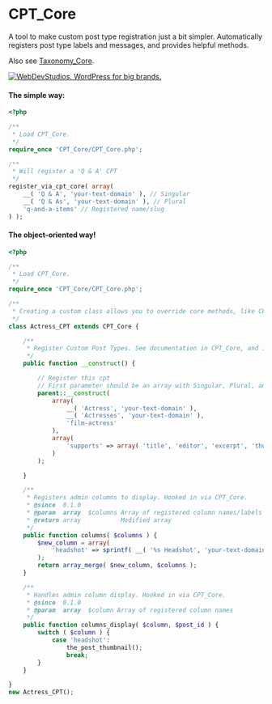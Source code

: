CPT_Core
=========

A tool to make custom post type registration just a bit simpler. Automatically registers post type labels and messages, and provides helpful methods.

Also see [Taxonomy_Core](https://github.com/jtsternberg/Taxonomy_Core).

<a href="https://webdevstudios.com/contact/"><img src="https://webdevstudios.com/wp-content/uploads/2018/04/wds-github-banner.png" alt="WebDevStudios. WordPress for big brands."></a>

#### The simple way:
```php
<?php

/**
 * Load CPT_Core.
 */
require_once 'CPT_Core/CPT_Core.php';

/**
 * Will register a 'Q & A' CPT
 */
register_via_cpt_core( array(
	__( 'Q & A', 'your-text-domain' ), // Singular
	__( 'Q & As', 'your-text-domain' ), // Plural
	'q-and-a-items' // Registered name/slug
) );
```

#### The object-oriented way!
```php
<?php

/**
 * Load CPT_Core.
 */
require_once 'CPT_Core/CPT_Core.php';

/**
 * Creating a custom class allows you to override core methods, like CPT_Core::columns, and CPT_Core::columns_display
 */
class Actress_CPT extends CPT_Core {

	/**
	 * Register Custom Post Types. See documentation in CPT_Core, and in wp-includes/post.php
	 */
	public function __construct() {

		// Register this cpt
		// First parameter should be an array with Singular, Plural, and Registered name
		parent::__construct(
			array( 
				__( 'Actress', 'your-text-domain' ),
				__( 'Actresses', 'your-text-domain' ),
				'film-actress'
			),
			array( 
				'supports' => array( 'title', 'editor', 'excerpt', 'thumbnail' ), 
			)
		);

	}

	/**
	 * Registers admin columns to display. Hooked in via CPT_Core.
	 * @since  0.1.0
	 * @param  array  $columns Array of registered column names/labels
	 * @return array           Modified array
	 */
	public function columns( $columns ) {
		$new_column = array(
			'headshot' => sprintf( __( '%s Headshot', 'your-text-domain' ), $this->post_type( 'singular' ) ),
		);
		return array_merge( $new_column, $columns );
	}

	/**
	 * Handles admin column display. Hooked in via CPT_Core.
	 * @since  0.1.0
	 * @param  array  $column Array of registered column names
	 */
	public function columns_display( $column, $post_id ) {
		switch ( $column ) {
			case 'headshot':
				the_post_thumbnail();
				break;
		}
	}

}
new Actress_CPT();
```
